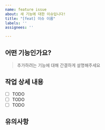 ```yaml
---
name: feature issue
about: 새 기능에 대한 이슈입니다!
title: "[feat] 이슈 이름"
labels: ''
assignees: ''

---
```


## 어떤 기능인가요?

> 추가하려는 기능에 대해 간결하게 설명해주세요

## 작업 상세 내용

- [ ] TODO
- [ ] TODO
- [ ] TODO

## 유의사항
